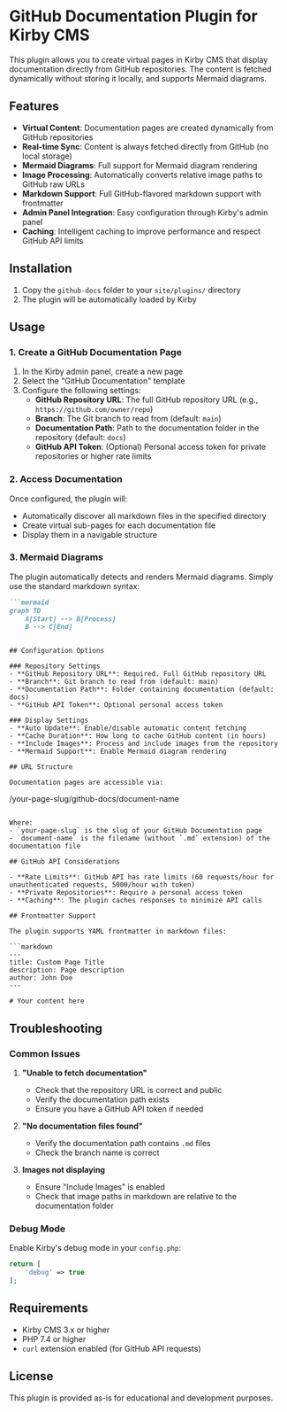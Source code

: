 # GitHub Documentation Plugin for Kirby CMS

This plugin allows you to create virtual pages in Kirby CMS that display documentation directly from GitHub repositories. The content is fetched dynamically without storing it locally, and supports Mermaid diagrams.

## Features

- **Virtual Content**: Documentation pages are created dynamically from GitHub repositories
- **Real-time Sync**: Content is always fetched directly from GitHub (no local storage)
- **Mermaid Diagrams**: Full support for Mermaid diagram rendering
- **Image Processing**: Automatically converts relative image paths to GitHub raw URLs
- **Markdown Support**: Full GitHub-flavored markdown support with frontmatter
- **Admin Panel Integration**: Easy configuration through Kirby's admin panel
- **Caching**: Intelligent caching to improve performance and respect GitHub API limits

## Installation

1. Copy the `github-docs` folder to your `site/plugins/` directory
2. The plugin will be automatically loaded by Kirby

## Usage

### 1. Create a GitHub Documentation Page

1. In the Kirby admin panel, create a new page
2. Select the "GitHub Documentation" template
3. Configure the following settings:
   - **GitHub Repository URL**: The full GitHub repository URL (e.g., `https://github.com/owner/repo`)
   - **Branch**: The Git branch to read from (default: `main`)
   - **Documentation Path**: Path to the documentation folder in the repository (default: `docs`)
   - **GitHub API Token**: (Optional) Personal access token for private repositories or higher rate limits

### 2. Access Documentation

Once configured, the plugin will:
- Automatically discover all markdown files in the specified directory
- Create virtual sub-pages for each documentation file
- Display them in a navigable structure

### 3. Mermaid Diagrams

The plugin automatically detects and renders Mermaid diagrams. Simply use the standard markdown syntax:

```markdown
```mermaid
graph TD
    A[Start] --> B[Process]
    B --> C[End]
```
```

## Configuration Options

### Repository Settings
- **GitHub Repository URL**: Required. Full GitHub repository URL
- **Branch**: Git branch to read from (default: main)
- **Documentation Path**: Folder containing documentation (default: docs)
- **GitHub API Token**: Optional personal access token

### Display Settings
- **Auto Update**: Enable/disable automatic content fetching
- **Cache Duration**: How long to cache GitHub content (in hours)
- **Include Images**: Process and include images from the repository
- **Mermaid Support**: Enable Mermaid diagram rendering

## URL Structure

Documentation pages are accessible via:
```
/your-page-slug/github-docs/document-name
```

Where:
- `your-page-slug` is the slug of your GitHub Documentation page
- `document-name` is the filename (without `.md` extension) of the documentation file

## GitHub API Considerations

- **Rate Limits**: GitHub API has rate limits (60 requests/hour for unauthenticated requests, 5000/hour with token)
- **Private Repositories**: Require a personal access token
- **Caching**: The plugin caches responses to minimize API calls

## Frontmatter Support

The plugin supports YAML frontmatter in markdown files:

```markdown
---
title: Custom Page Title
description: Page description
author: John Doe
---

# Your content here
```

## Troubleshooting

### Common Issues

1. **"Unable to fetch documentation"**
   - Check that the repository URL is correct and public
   - Verify the documentation path exists
   - Ensure you have a GitHub API token if needed

2. **"No documentation files found"**
   - Verify the documentation path contains `.md` files
   - Check the branch name is correct

3. **Images not displaying**
   - Ensure "Include Images" is enabled
   - Check that image paths in markdown are relative to the documentation folder

### Debug Mode

Enable Kirby's debug mode in your `config.php`:
```php
return [
    'debug' => true
];
```

## Requirements

- Kirby CMS 3.x or higher
- PHP 7.4 or higher
- `curl` extension enabled (for GitHub API requests)

## License

This plugin is provided as-is for educational and development purposes.
